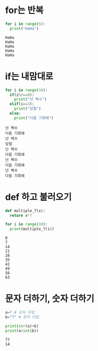 # for는 반복


```python
for i in range(5):
  print("HaHa")
```

    HaHa
    HaHa
    HaHa
    HaHa
    HaHa
    

# if는 내맘대로


```python
for i in range(10):
  if(i%2==0):
    print("넌 짝수")
  elif(i==3):
    print("당첨")
  else:
    print("다음 기회에")
```

    넌 짝수
    다음 기회에
    넌 짝수
    당첨
    넌 짝수
    다음 기회에
    넌 짝수
    다음 기회에
    넌 짝수
    다음 기회에
    

# def 하고 불러오기


```python
def multiple_7(x):
  return x*7

for i in range(10):
  print(multiple_7(i))
```

    0
    7
    14
    21
    28
    35
    42
    49
    56
    63
    

# 문자 더하기, 숫자 더하기


```python
a=7 # 숫자 타입
b="7" # 문자 타입

print(str(a)+b)
print(a+int(b))
```

    77
    14
    
